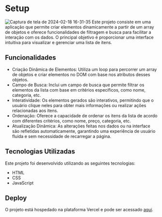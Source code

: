 # Setup

![Captura de tela de 2024-02-18 16-31-35](https://github.com/gbrcavalcante/setup/assets/140359835/ff51aa23-47b5-4a85-b47c-5ee1ab08d400)
Este projeto consiste em uma aplicação que permite criar elementos dinamicamente a partir de um array de objetos e oferece funcionalidades de filtragem e busca para facilitar a interação com os dados. O principal objetivo é proporcionar uma interface intuitiva para visualizar e gerenciar uma lista de itens.

## Funcionalidades

- Criação Dinâmica de Elementos: Utiliza um loop para percorrer um array de objetos e criar elementos no DOM com base nos atributos desses objetos.
- Campo de Busca: Inclui um campo de busca que permite filtrar os elementos da lista com base em critérios específicos, como nome, categoria, etc.
- Interatividade: Os elementos gerados são interativos, permitindo que o usuário clique neles para obter mais informações ou realizar ações relacionadas aos itens.
- Ordenação: Oferece a capacidade de ordenar os itens da lista de acordo com diferentes critérios, como nome, preço, categoria, etc.
- Atualização Dinâmica: As alterações feitas nos dados ou na interface são refletidas automaticamente, garantindo uma experiência de usuário fluida e sem necessidade de recarregar a página.

## Tecnologias Utilizadas

Este projeto foi desenvolvido utilizando as seguintes tecnologias:

- HTML
- CSS
- JavaScript

## Deploy

O projeto está hospedado na plataforma Vercel e pode ser acessado [aqui](https://setup-mu.vercel.app/).
